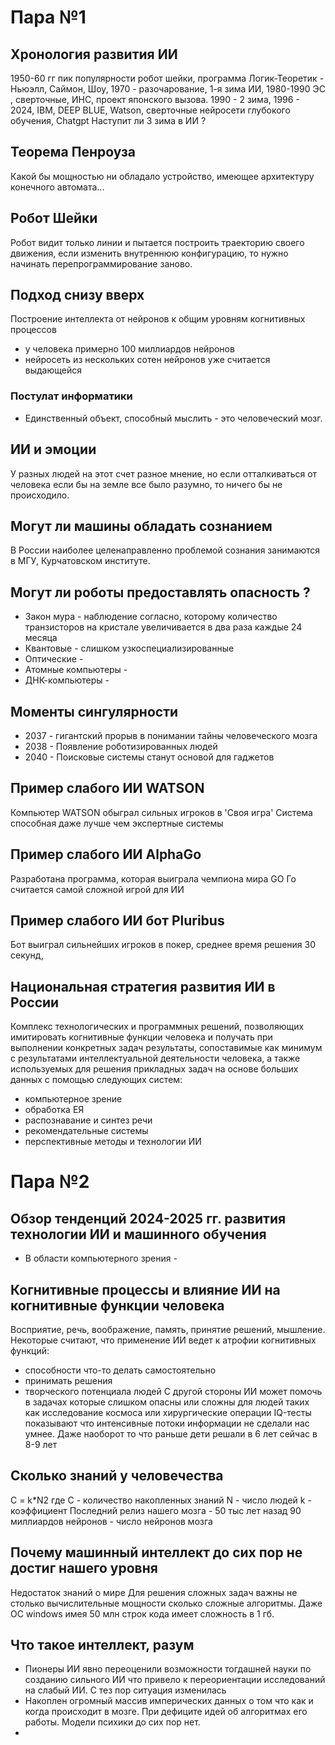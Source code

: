 # Пара №1
## Хронология развития ИИ
1950-60 гг пик популярности робот шейки, программа Логик-Теоретик  - Ньюэлл, Саймон, Шоу, 1970 - разочарование, 1-я зима ИИ, 1980-1990  ЭС , сверточные, ИНС, проект японского вызова. 1990 - 2 зима, 1996 - 2024, IBM, DEEP BLUE, Watson, сверточные нейросети глубокого обучения, Chatgpt
Наступит ли 3 зима в ИИ  ?
## Теорема Пенроуза
Какой бы мощностью ни обладало устройство, имеющее архитектуру конечного автомата...
## Робот Шейки
Робот видит только линии и пытается построить траекторию своего движения, если изменить внутреннюю конфигурацию, то нужно начинать перепрограммирование заново. 
## Подход снизу вверх 
Построение интеллекта от нейронов к общим уровням  когнитивных процессов
- у человека примерно 100 миллиардов нейронов
- нейросеть из нескольких сотен нейронов уже считается выдающейся
###  Постулат информатики
- Единственный объект, способный  мыслить - это человеческий мозг.
## ИИ и эмоции
У разных людей на этот счет разное мнение, но если отталкиваться от человека если  бы на земле все было разумно, то ничего бы не происходило.
## Могут ли машины обладать сознанием
В России наиболее целенаправленно проблемой сознания занимаются в МГУ, Курчатовском институте.
## Могут ли роботы предоставлять опасность ?
- Закон мура - наблюдение согласно, которому количество транзисторов на кристале увеличивается в два раза каждые 24 месяца
- Квантовые - слишком узкоспециализированные
- Оптические - 
- Атомные компьютеры -
- ДНК-компьютеры - 
## Моменты сингулярности
- 2037 - гигантский прорыв в понимании тайны человеческого мозга
- 2038 - Появление роботизированных людей 
- 2040 - Поисковые системы станут основой для гаджетов
## Пример слабого ИИ WATSON
Компьютер WATSON обыграл сильных игроков в 'Своя игра'
Система способная даже лучше чем экспертные системы
## Пример слабого ИИ AlphaGo
Разработана программа, которая выиграла чемпиона мира GO
Го считается самой сложной игрой для ИИ
## Пример слабого ИИ бот Pluribus
Бот выиграл сильнейших игроков в покер, среднее время решения 30 секунд,
## Национальная стратегия развития ИИ в России
Комплекс технологических и программных решений, позволяющих имитировать когнитивные функции человека и получать при выполнении конкретных задач результаты, сопоставимые как минимум с результатами интеллектуальной деятельности человека, а также используемых для решения прикладных задач на основе больших данных с помощью следующих систем:
- компьютерное зрение
- обработка ЕЯ
- распознавание и синтез речи
- рекомендательные системы
- перспективные методы и технологии ИИ
# Пара №2
## Обзор тенденций 2024-2025 гг. развития технологии ИИ и машинного обучения
- В области компьютерного зрения - 
## Когнитивные процессы и влияние ИИ на когнитивные функции человека
Восприятие, речь, воображение, память, принятие решений, мышление.
Некоторые считают, что применение ИИ ведет к атрофии когнитивных функций:
- способности что-то делать самостоятельно
- принимать решения
- творческого потенциала людей
С другой стороны ИИ может помочь в задачах которые слишком опасны или сложны для людей таких как исследование космоса или хирургические операции
IQ-тесты показывают что интенсивные потоки информации не сделали нас умнее. Даже наоборот то что раньше дети решали в 6 лет сейчас в 8-9 лет
## Сколько знаний у человечества 
C = k*N2
где С - количество накопленных знаний
N  - число людей 
k - коэффициент 
Последний релиз нашего мозга - 50 тыс лет назад
90 миллиардов нейронов - число нейронов мозга
## Почему  машинный интеллект до сих пор не достиг нашего уровня
Недостаток знаний о мире
Для решения сложных задач важны не столько вычислительные мощности сколько сложные алгоритмы. Даже ОС windows имея 50 млн строк кода имеет сложность в 1 гб.
## Что такое интеллект, разум
- Пионеры ИИ явно переоценили возможности тогдашней науки по созданию сильного ИИ что привело к переориентации исследований на слабый ИИ. С тез пор ситуация изменилась
- Накоплен огромный массив имперических данных о том что как и когда происходит в мозге. При дефиците идей об алгоритмах его работы. Модели психики до сих пор нет.
- 